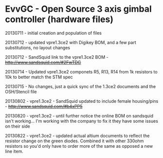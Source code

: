 EvvGC - Open Source 3 axis gimbal controller (hardware files)
======================

20130711 - initial creation and population of files

20130712 - updated vpre1.3ce2 with Digikey BOM, and a few part substitutions, no layout changes

20130712 - SandSquid link to the vpre1.3ce2 BOM - ~~http://www.sandsquid.com/#2FwTDG~~

20130714 - Updated vpre1.3ce2 componets R5, R13, R14 from 1k resistors to 10k to better match the STM spec

20130715 - No changes, just a quick sync of the 1.3ce2 documents and the OSH/Stencil file

20130802 - vpre1.3ce2 - SandSquid updated to include female housing/pins - ~~http://www.sandsquid.com/#b4xPP5~~

20130820 - vpre1.3ce2 - until further notice the online BOM on sandsquid isn't working... I'm working with the company to fix it
           they have some issues on their side

20130822 - vpre1.3ce2 - updated actual altium documents to reflect the resistor change on the green diodes.  Combined it with other 
           330ohm resistors so you'd only have to order more of the same as opposed a new line item.           
